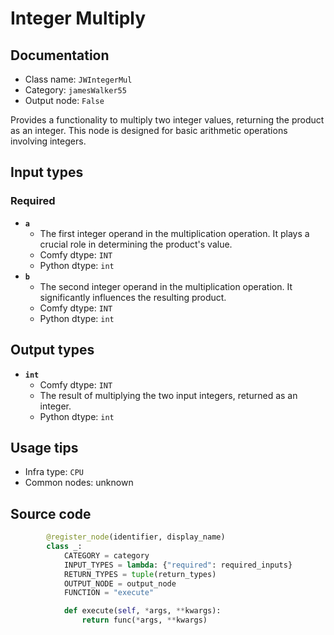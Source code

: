 # Integer Multiply
## Documentation
- Class name: `JWIntegerMul`
- Category: `jamesWalker55`
- Output node: `False`

Provides a functionality to multiply two integer values, returning the product as an integer. This node is designed for basic arithmetic operations involving integers.
## Input types
### Required
- **`a`**
    - The first integer operand in the multiplication operation. It plays a crucial role in determining the product's value.
    - Comfy dtype: `INT`
    - Python dtype: `int`
- **`b`**
    - The second integer operand in the multiplication operation. It significantly influences the resulting product.
    - Comfy dtype: `INT`
    - Python dtype: `int`
## Output types
- **`int`**
    - Comfy dtype: `INT`
    - The result of multiplying the two input integers, returned as an integer.
    - Python dtype: `int`
## Usage tips
- Infra type: `CPU`
- Common nodes: unknown


## Source code
```python
        @register_node(identifier, display_name)
        class _:
            CATEGORY = category
            INPUT_TYPES = lambda: {"required": required_inputs}
            RETURN_TYPES = tuple(return_types)
            OUTPUT_NODE = output_node
            FUNCTION = "execute"

            def execute(self, *args, **kwargs):
                return func(*args, **kwargs)

```
